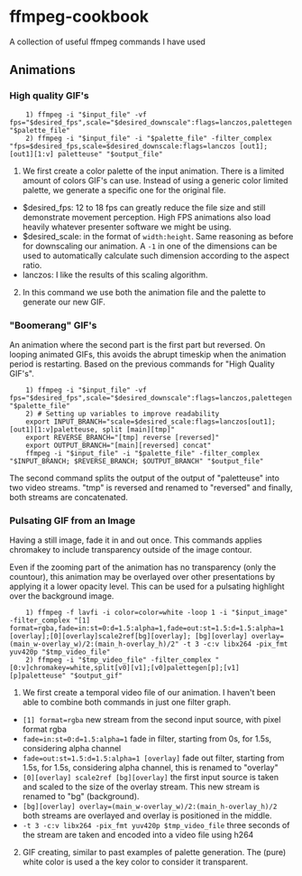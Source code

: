 # ffmpeg-cookbook
A collection of useful ffmpeg commands I have used

## Animations

### High quality GIF's

```shell-script
    1) ffmpeg -i "$input_file" -vf fps="$desired_fps",scale="$desired_downscale":flags=lanczos,palettegen "$palette_file"
    2) ffmpeg -i "$input_file" -i "$palette_file" -filter_complex "fps=$desired_fps,scale=$desired_downscale:flags=lanczos [out1]; [out1][1:v] paletteuse" "$output_file"
```

1. We first create a color palette of the input animation. There is a limited amount of colors GIF's can use. Instead of using a generic color limited palette, we generate a specific one for the original file.
  - $desired\_fps: 12 to 18 fps can greatly reduce the file size and still demonstrate movement perception. High FPS animations also load heavily whatever presenter software we might be using.
  - $desired\_scale: in the format of `width:height`. Same reasoning as before for downscaling our animation. A `-1` in one of the dimensions can be used to automatically calculate such dimension according to the aspect ratio.
  - lanczos: I like the results of this scaling algorithm.

2. In this command we use both the animation file and the palette to generate our new GIF.

### "Boomerang" GIF's

An animation where the second part is the first part but reversed. On looping animated GIFs, this avoids the abrupt timeskip when the animation period is restarting.
Based on the previous commands for "High Quality GIF's".

```shell-script
    1) ffmpeg -i "$input_file" -vf fps="$desired_fps",scale="$desired_downscale":flags=lanczos,palettegen "$palette_file"
    2) # Setting up variables to improve readability
    export INPUT_BRANCH="scale=$desired_scale:flags=lanczos[out1];[out1][1:v]paletteuse, split [main][tmp]"
    export REVERSE_BRANCH="[tmp] reverse [reversed]"
    export OUTPUT_BRANCH="[main][reversed] concat"
    ffmpeg -i "$input_file" -i "$palette_file" -filter_complex "$INPUT_BRANCH; $REVERSE_BRANCH; $OUTPUT_BRANCH" "$output_file"
```

The second command splits the output of the output of "paletteuse" into two video streams. "tmp" is reversed and renamed to "reversed" and finally, both streams are concatenated.

### Pulsating GIF from an Image

Having a still image, fade it in and out once. This commands applies chromakey to include transparency outside of the image contour.

Even if the zooming part of the animation has no transparency (only the countour), this animation may be overlayed over other presentations by applying it a lower opacity level. This can be used for a pulsating highlight over the background image.

```shell-script
    1) ffmpeg -f lavfi -i color=color=white -loop 1 -i "$input_image" -filter_complex "[1] format=rgba,fade=in:st=0:d=1.5:alpha=1,fade=out:st=1.5:d=1.5:alpha=1 [overlay];[0][overlay]scale2ref[bg][overlay]; [bg][overlay] overlay=(main_w-overlay_w)/2:(main_h-overlay_h)/2" -t 3 -c:v libx264 -pix_fmt yuv420p "$tmp_video_file"
    2) ffmpeg -i "$tmp_video_file" -filter_complex "[0:v]chromakey=white,split[v0][v1];[v0]palettegen[p];[v1][p]paletteuse" "$output_gif"
```

1. We first create a temporal video file of our animation. I haven't been able to combine both commands in just one filter graph.
  - `[1] format=rgba` new stream from the second input source, with pixel format rgba
  - `fade=in:st=0:d=1.5:alpha=1` fade in filter, starting from 0s, for 1.5s, considering alpha channel
  - `fade=out:st=1.5:d=1.5:alpha=1 [overlay]` fade out filter, starting from 1.5s, for 1.5s, considering alpha channel, this is renamed to "overlay"
  - `[0][overlay] scale2ref [bg][overlay]` the first input source is taken and scaled to the size of the overlay stream. This new stream is renamed to "bg" (background).
  - `[bg][overlay] overlay=(main_w-overlay_w)/2:(main_h-overlay_h)/2` both streams are overlayed and overlay is positioned in the middle.
  - `-t 3 -c:v libx264 -pix_fmt yuv420p $tmp_video_file` three seconds of the stream are taken and encoded into a video file using h264
2. GIF creating, similar to past examples of palette generation. The (pure) white color is used a the key color to consider it transparent.

